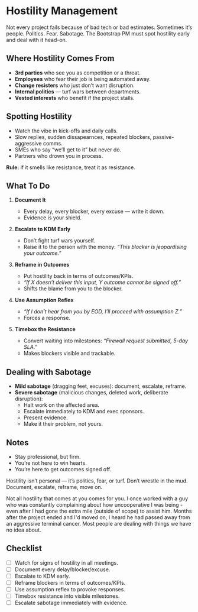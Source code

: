 # Hostility Management

Not every project fails because of bad tech or bad estimates.
Sometimes it’s people. Politics. Fear. Sabotage.
The Bootstrap PM must spot hostility early and deal with it head-on.

## Where Hostility Comes From

- **3rd parties** who see you as competition or a threat.
- **Employees** who fear their job is being automated away.
- **Change resisters** who just don’t want disruption.
- **Internal politics** — turf wars between departments.
- **Vested interests** who benefit if the project stalls.

## Spotting Hostility

- Watch the vibe in kick-offs and daily calls.
- Slow replies, sudden dissapearnces, repeated blockers, passive-aggressive comms.
- SMEs who say “we’ll get to it” but never do.
- Partners who drown you in process.

**Rule:** if it smells like resistance, treat it as resistance.

## What To Do

1. **Document It**
   - Every delay, every blocker, every excuse — write it down.
   - Evidence is your shield.

2. **Escalate to KDM Early**
   - Don’t fight turf wars yourself.
   - Raise it to the person with the money: *“This blocker is jeopardising your outcome.”*

3. **Reframe in Outcomes**  
   - Put hostility back in terms of outcomes/KPIs.
   - *“If X doesn’t deliver this input, Y outcome cannot be signed off.”*
   - Shifts the blame from you to the blocker.

4. **Use Assumption Reflex**
   - *“If I don’t hear from you by EOD, I’ll proceed with assumption Z.”*
   - Forces a response.

5. **Timebox the Resistance**
   - Convert waiting into milestones: *“Firewall request submitted, 5-day SLA.”*
   - Makes blockers visible and trackable.

## Dealing with Sabotage

- **Mild sabotage** (dragging feet, excuses): document, escalate, reframe.
- **Severe sabotage** (malicious changes, deleted work, deliberate disruption):
  - Halt work on the affected area.
  - Escalate immediately to KDM and exec sponsors.
  - Present evidence.
  - Make it their problem, not yours.

## Notes

- Stay professional, but firm.
- You’re not here to win hearts.
- You’re here to get outcomes signed off.

Hostility isn’t personal — it’s politics, fear, or turf.
Don’t wrestle in the mud. Document, escalate, reframe, move on.

Not all hostility that comes at you comes for you.
I once worked with a guy who was constantly complaining
about how uncooperative I was being - even after I had gone the
extra mile (outside of scope) to assist him.
Months after the project ended and I'd moved on, I heard he had
passed away from an aggressive terminal cancer. Most people
are dealing with things we have no idea about.

## Checklist

- [ ] Watch for signs of hostility in all meetings.
- [ ] Document every delay/blocker/excuse.
- [ ] Escalate to KDM early.
- [ ] Reframe blockers in terms of outcomes/KPIs.
- [ ] Use assumption reflex to provoke responses.
- [ ] Timebox resistance into visible milestones.
- [ ] Escalate sabotage immediately with evidence.